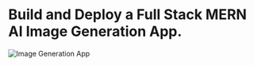 # Build and Deploy a Full Stack MERN AI Image Generation App.
![Image Generation App](https://i.ibb.co/p0f27C2/Thumbnail-9.png)

